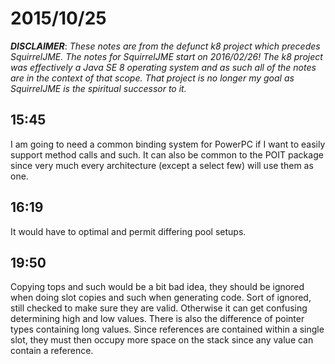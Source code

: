 # 2015/10/25

***DISCLAIMER***: _These notes are from the defunct k8 project which_
_precedes SquirrelJME. The notes for SquirrelJME start on 2016/02/26!_
_The k8 project was effectively a Java SE 8 operating system and as such_
_all of the notes are in the context of that scope. That project is no_
_longer my goal as SquirrelJME is the spiritual successor to it._

## 15:45

I am going to need a common binding system for PowerPC if I want to easily
support method calls and such. It can also be common to the POIT package since
very much every architecture (except a select few) will use them as one.

## 16:19

It would have to optimal and permit differing pool setups.

## 19:50

Copying tops and such would be a bit bad idea, they should be ignored when
doing slot copies and such when generating code. Sort of ignored, still
checked to make sure they are valid. Otherwise it can get confusing
determining high and low values. There is also the difference of pointer types
containing long values. Since references are contained within a single slot,
they must then occupy more space on the stack since any value can contain a
reference.


